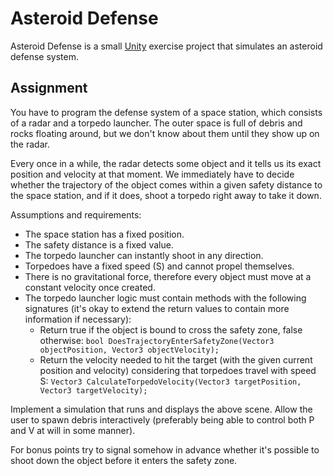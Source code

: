# Asteroid Defense
Asteroid Defense is a small [Unity](https://unity.com/) exercise project that simulates an asteroid defense system.

## Assignment
You have to program the defense system of a space station, which consists of a radar and a torpedo launcher. The outer space is full of debris and rocks floating around, but we don't know about them until they show up on the radar. 

Every once in a while, the radar detects some object and it tells us its exact position and velocity at that moment. We immediately have to decide whether the trajectory of the object comes within a given safety distance to the space station, and if it does, shoot a torpedo right away to take it down. 

Assumptions and requirements: 

- The space station has a fixed position. 
- The safety distance is a fixed value. 
- The torpedo launcher can instantly shoot in any direction. 
- Torpedoes have a fixed speed (S) and cannot propel themselves. 
- There is no gravitational force, therefore every object must move at a constant velocity once created. 
- The torpedo launcher logic must contain methods with the following signatures (it's okay to extend the return values to contain more information if necessary): 
  - Return true if the object is bound to cross the safety zone, false otherwise: 
`bool DoesTrajectoryEnterSafetyZone(Vector3 objectPosition, Vector3 objectVelocity);` 
  - Return the velocity needed to hit the target (with the given current position and velocity) considering that torpedoes travel with speed S:
`Vector3 CalculateTorpedoVelocity(Vector3 targetPosition, Vector3 targetVelocity);`
 
Implement a simulation that runs and displays the above scene. Allow the user to spawn debris interactively (preferably being able to control both P and V at will in some manner). 

For bonus points try to signal somehow in advance whether it's possible to shoot down the object before it enters the safety zone. 
